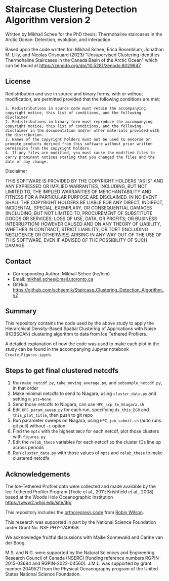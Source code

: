 # Staircase Clustering Detection Algorithm version 2

Written by Mikhail Schee for the PhD thesis: Thermohaline staircases in the Arctic Ocean: Detection, evolution, and interaction

Based upon the code written for:
Mikhail Schee, Erica Rosenblum, Jonathan M. Lilly, and Nicolas Grisouard (2023) "Unsupervised Clustering Identifies Thermohaline Staircases in the Canada Basin of the Arctic Ocean"
which can be found at https://zenodo.org/doi/10.5281/zenodo.8029947

## License

Redistribution and use in source and binary forms, with or without modification, are permitted provided that the following conditions are met:

    1. Redistributions in source code must retain the accompanying copyright notice, this list of conditions, and the following disclaimer.
    2. Redistributions in binary form must reproduce the accompanying copyright notice, this list of conditions, and the following disclaimer in the documentation and/or other materials provided with the distribution.
    3. Names of the copyright holders must not be used to endorse or promote products derived from this software without prior written permission from the copyright holders.
    4. If any files are modified, you must cause the modified files to carry prominent notices stating that you changed the files and the date of any change.

Disclaimer

THIS SOFTWARE IS PROVIDED BY THE COPYRIGHT HOLDERS "AS IS" AND ANY EXPRESSED OR IMPLIED WARRANTIES, INCLUDING, BUT NOT LIMITED TO, THE IMPLIED WARRANTIES OF MERCHANTABILITY AND FITNESS FOR A PARTICULAR PURPOSE ARE DISCLAIMED. IN NO EVENT SHALL THE COPYRIGHT HOLDERS BE LIABLE FOR ANY DIRECT, INDIRECT, INCIDENTAL, SPECIAL, EXEMPLARY, OR CONSEQUENTIAL DAMAGES (INCLUDING, BUT NOT LIMITED TO, PROCUREMENT OF SUBSTITUTE GOODS OR SERVICES; LOSS OF USE, DATA, OR PROFITS; OR BUSINESS INTERRUPTION) HOWEVER CAUSED AND ON ANY THEORY OF LIABILITY, WHETHER IN CONTRACT, STRICT LIABILITY, OR TORT (INCLUDING NEGLIGENCE OR OTHERWISE) ARISING IN ANY WAY OUT OF THE USE OF THIS SOFTWARE, EVEN IF ADVISED OF THE POSSIBILITY OF SUCH DAMAGE.

## Contact

* Corresponding Author: Mikhail Schee (he/him)
* Email: [mikhail.schee@mail.utoronto.ca](mailto:mikhail.schee@mail.utoronto.ca)
* GitHub: https://github.com/scheemik/Staircase_Clustering_Detection_Algorithm_v2

## Summary

This repository contains the code used by the above study to apply the Hierarchical Density-Based Spatial Clustering of Applications with Noise (HDBSCAN) clustering algorithm to data from Ice Tethered Profilers.

A detailed explanation of how the code was used to make each plot in the study can be found in the accompanying Jupyter notebook `Create_Figures.ipynb`.

## Steps to get final clustered netcdfs

1. Run `make_netcdf.py`, `take_moving_average.py`, and `subsample_netcdf.py`, in that order
2. Make minimal netcdfs to send to Niagara, using `cluster_data.py` and setting `m_pts=None`
3. Send those netcdfs to Niagara, can use `HPC_scp_to_Niagara.sh`
4. Edit `HPC_param_sweep.py` for each run, specifying `ds_this_BGR` and `this_plot_title`, then push to git repo
5. Run parameter sweeps on Niagara, using `HPC_job_submit.sh` (auto runs git pull) without `-c` option 
6. Find the `mpts` with the highest `DBCV` for each netcdf, plot those clusters with `figures.py`
7. Edit the `relab_these` variables for each netcdf so the cluster IDs line up across periods
8. Run `cluster_data.py` with those values of `mpts` and `relab_these` to make clustered netcdfs

## Acknowledgements

The Ice-Tethered Profiler data were collected and made available by the Ice-Tethered Profiler Program (Toole et al., 2011; Krishfield et al., 2008) based at the Woods Hole Oceanographic Institution https://www2.whoi.edu/site/itp/

This repository includes the [orthoregress code](https://gist.github.com/robintw/d94eb527c44966fbc8b9) from [Robin Wilson](https://blog.rtwilson.com/orthogonal-distance-regression-in-python/).

This research was supported in part by the National Science Foundation under Grant No. NSF PHY-1748958. 

We acknowledge fruitful discussions with Maike Sonnewald and Carine van der Boog.

M.S. and N.G. were supported by the Natural Sciences and Engineering Research Council of Canada (NSERC) [funding reference numbers RGPIN-2015-03684 and RGPIN-2022-04560]. J.M.L. was supported by grant number 2049521 from the Physical Oceanography program of the United States National Science Foundation.

